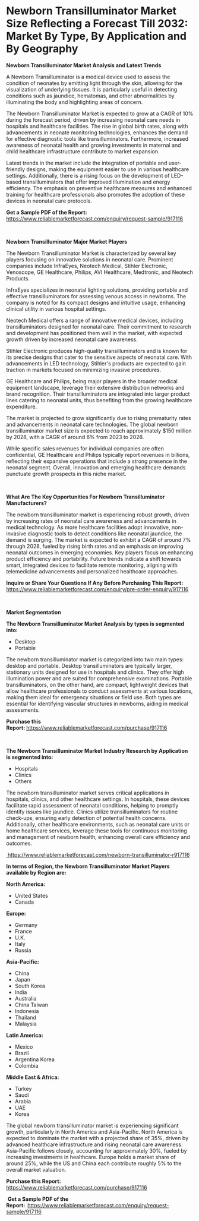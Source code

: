 <p><h1>Newborn Transilluminator Market Size Reflecting a Forecast Till 2032: Market By Type, By Application and By Geography</h1></p><p><strong>Newborn Transilluminator Market Analysis and Latest Trends</strong></p>
<p><p>A Newborn Transilluminator is a medical device used to assess the condition of neonates by emitting light through the skin, allowing for the visualization of underlying tissues. It is particularly useful in detecting conditions such as jaundice, hematomas, and other abnormalities by illuminating the body and highlighting areas of concern. </p><p>The Newborn Transilluminator Market is expected to grow at a CAGR of 10% during the forecast period, driven by increasing neonatal care needs in hospitals and healthcare facilities. The rise in global birth rates, along with advancements in neonate monitoring technologies, enhances the demand for effective diagnostic tools like transilluminators. Furthermore, increased awareness of neonatal health and growing investments in maternal and child healthcare infrastructure contribute to market expansion.</p><p>Latest trends in the market include the integration of portable and user-friendly designs, making the equipment easier to use in various healthcare settings. Additionally, there is a rising focus on the development of LED-based transilluminators that offer improved illumination and energy efficiency. The emphasis on preventive healthcare measures and enhanced training for healthcare professionals also promotes the adoption of these devices in neonatal care protocols.</p></p>
<p><strong>Get a Sample PDF of the Report:&nbsp;</strong> <a href="https://www.reliablemarketforecast.com/enquiry/request-sample/917116?utm_campaign=2853&utm_medium=2&utm_source=Github&utm_content=ia&utm_term=14042025&utm_id=newborn-transilluminator">https://www.reliablemarketforecast.com/enquiry/request-sample/917116</a></p>
<p>&nbsp;</p>
<p><strong>Newborn Transilluminator Major Market Players</strong></p>
<p><p>The Newborn Transilluminator Market is characterized by several key players focusing on innovative solutions in neonatal care. Prominent companies include InfraEyes, Neotech Medical, Stihler Electronic, Venoscope, GE Healthcare, Philips, AVI Healthcare, Medtronic, and Neotech Products.</p><p>InfraEyes specializes in neonatal lighting solutions, providing portable and effective transilluminators for assessing venous access in newborns. The company is noted for its compact designs and intuitive usage, enhancing clinical utility in various hospital settings. </p><p>Neotech Medical offers a range of innovative medical devices, including transilluminators designed for neonatal care. Their commitment to research and development has positioned them well in the market, with expected growth driven by increased neonatal care awareness.</p><p>Stihler Electronic produces high-quality transilluminators and is known for its precise designs that cater to the sensitive aspects of neonatal care. With advancements in LED technology, Stihler's products are expected to gain traction in markets focused on minimizing invasive procedures.</p><p>GE Healthcare and Philips, being major players in the broader medical equipment landscape, leverage their extensive distribution networks and brand recognition. Their transilluminators are integrated into larger product lines catering to neonatal units, thus benefiting from the growing healthcare expenditure.</p><p>The market is projected to grow significantly due to rising prematurity rates and advancements in neonatal care technologies. The global newborn transilluminator market size is expected to reach approximately $150 million by 2028, with a CAGR of around 6% from 2023 to 2028.</p><p>While specific sales revenues for individual companies are often confidential, GE Healthcare and Philips typically report revenues in billions, reflecting their expansive operations that include a strong presence in the neonatal segment. Overall, innovation and emerging healthcare demands punctuate growth prospects in this niche market.</p></p>
<p>&nbsp;</p>
<p><strong>What Are The Key Opportunities For Newborn Transilluminator Manufacturers?</strong></p>
<p><p>The newborn transilluminator market is experiencing robust growth, driven by increasing rates of neonatal care awareness and advancements in medical technology. As more healthcare facilities adopt innovative, non-invasive diagnostic tools to detect conditions like neonatal jaundice, the demand is surging. The market is expected to exhibit a CAGR of around 7% through 2028, fueled by rising birth rates and an emphasis on improving neonatal outcomes in emerging economies. Key players focus on enhancing product efficiency and portability. Future trends indicate a shift towards smart, integrated devices to facilitate remote monitoring, aligning with telemedicine advancements and personalized healthcare approaches.</p></p>
<p><strong>Inquire or Share Your Questions If Any Before Purchasing This Report:</strong> <a href="https://www.reliablemarketforecast.com/enquiry/pre-order-enquiry/917116?utm_campaign=2853&utm_medium=2&utm_source=Github&utm_content=ia&utm_term=14042025&utm_id=newborn-transilluminator">https://www.reliablemarketforecast.com/enquiry/pre-order-enquiry/917116</a></p>
<p>&nbsp;</p>
<p><strong>Market Segmentation</strong></p>
<p><strong>The Newborn Transilluminator Market Analysis by types is segmented into:</strong></p>
<p><ul><li>Desktop</li><li>Portable</li></ul></p>
<p><p>The newborn transilluminator market is categorized into two main types: desktop and portable. Desktop transilluminators are typically larger, stationary units designed for use in hospitals and clinics. They offer high illumination power and are suited for comprehensive examinations. Portable transilluminators, on the other hand, are compact, lightweight devices that allow healthcare professionals to conduct assessments at various locations, making them ideal for emergency situations or field use. Both types are essential for identifying vascular structures in newborns, aiding in medical assessments.</p></p>
<p><strong>Purchase this Report:&nbsp;</strong><a href="https://www.reliablemarketforecast.com/purchase/917116?utm_campaign=2853&utm_medium=2&utm_source=Github&utm_content=ia&utm_term=14042025&utm_id=newborn-transilluminator">https://www.reliablemarketforecast.com/purchase/917116</a></p>
<p>&nbsp;</p>
<p><strong>The Newborn Transilluminator Market Industry Research by Application is segmented into:</strong></p>
<p><ul><li>Hospitals</li><li>Clinics</li><li>Others</li></ul></p>
<p><p>The newborn transilluminator market serves critical applications in hospitals, clinics, and other healthcare settings. In hospitals, these devices facilitate rapid assessment of neonatal conditions, helping to promptly identify issues like jaundice. Clinics utilize transilluminators for routine check-ups, ensuring early detection of potential health concerns. Additionally, other healthcare environments, such as neonatal care units or home healthcare services, leverage these tools for continuous monitoring and management of newborn health, enhancing overall care efficiency and outcomes.</p></p>
<p><a href="https://www.reliablemarketforecast.com/newborn-transilluminator-r917116?utm_campaign=2853&utm_medium=2&utm_source=Github&utm_content=ia&utm_term=14042025&utm_id=newborn-transilluminator">&nbsp;https://www.reliablemarketforecast.com/newborn-transilluminator-r917116</a></p>
<p><strong>In terms of Region, the Newborn Transilluminator Market Players available by Region are:</strong></p>
<p>
    <p> <strong> North America: </strong>
        <ul>
            <li>United States</li>
            <li>Canada</li>
        </ul>
        </p> 
    <p> <strong> Europe: </strong>
        <ul>
            <li>Germany</li>
            <li>France</li>
            <li>U.K.</li>
            <li>Italy</li>
            <li>Russia</li>
        </ul>
        </p> 
    <p> <strong> Asia-Pacific: </strong>
        <ul>
            <li>China</li>
            <li>Japan</li>
            <li>South Korea</li>
            <li>India</li>
            <li>Australia</li>
            <li>China Taiwan</li>
            <li>Indonesia</li>
            <li>Thailand</li>
            <li>Malaysia</li>
        </ul>
        </p> 
    <p> <strong> Latin America: </strong>
        <ul>
            <li>Mexico</li>
            <li>Brazil</li>
            <li>Argentina Korea</li>
            <li>Colombia</li>
        </ul>
        </p> 
    <p> <strong> Middle East & Africa: </strong>
        <ul>
            <li>Turkey</li>
            <li>Saudi</li>
            <li>Arabia</li>
            <li>UAE</li>
            <li>Korea</li>
        </ul>
    </p>
    </p>
<p><p>The global newborn transilluminator market is experiencing significant growth, particularly in North America and Asia-Pacific. North America is expected to dominate the market with a projected share of 35%, driven by advanced healthcare infrastructure and rising neonatal care awareness. Asia-Pacific follows closely, accounting for approximately 30%, fueled by increasing investments in healthcare. Europe holds a market share of around 25%, while the US and China each contribute roughly 5% to the overall market valuation.</p></p>
<p><strong>Purchase this Report: </strong><a href="https://www.reliablemarketforecast.com/purchase/917116?utm_campaign=2853&utm_medium=2&utm_source=Github&utm_content=ia&utm_term=14042025&utm_id=newborn-transilluminator">https://www.reliablemarketforecast.com/purchase/917116</a></p>
<p>&nbsp;<strong>Get a Sample PDF of the Report:&nbsp;&nbsp;</strong><a href="https://www.reliablemarketforecast.com/enquiry/request-sample/917116?utm_campaign=2853&utm_medium=2&utm_source=Github&utm_content=ia&utm_term=14042025&utm_id=newborn-transilluminator">https://www.reliablemarketforecast.com/enquiry/request-sample/917116</a></p>
<p><strong></strong></p>
<p><p></p><p></p><p></p></p>